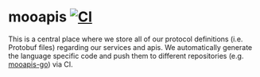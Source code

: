 # mooapis [![CI](https://github.com/CowNetwork/mooapis/actions/workflows/generator.yml/badge.svg)](https://github.com/CowNetwork/mooapis/actions/workflows/generator.yml)

This is a central place where we store all of our protocol definitions (i.e. Protobuf files) regarding our services and apis.
We automatically generate the language specific code and push them to different repositories (e.g. [mooapis-go](https://github.com/CowNetwork/mooapis-go)) via CI.
